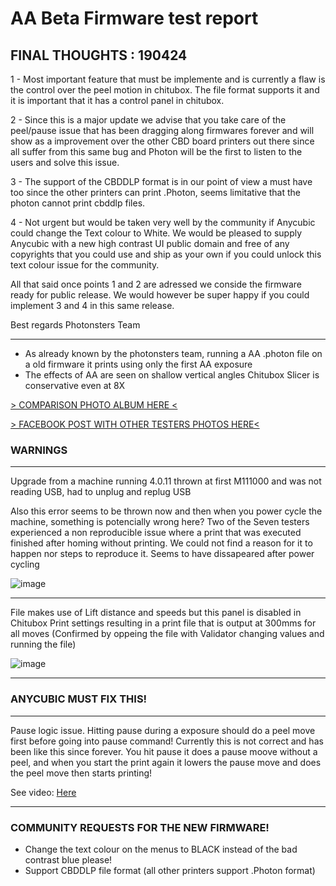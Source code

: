 # AA Beta Firmware test report


## FINAL THOUGHTS : 190424

1 - Most important feature that must be implemente and is currently a flaw is the control over the peel motion in chitubox. The file format supports it and it is important that it has a control panel in chitubox.

2 - Since this is a major update we advise that you take care of the peel/pause issue that has been dragging along firmwares forever and will show as a improvement over the other CBD board printers out there since all suffer from this same bug and Photon will be the first to listen to the users and solve this issue.

3 - The support of the CBDDLP format is in our point of view a must have too since the other printers can print .Photon, seems limitative that the photon cannot print cbddlp files.

4 - Not urgent but would be taken very well by the community if Anycubic could change the Text colour to White. We would be pleased to supply Anycubic with a new high contrast UI public domain and free of any copyrights that you could use and ship as your own if you could unlock this text colour issue for the community.

All that said once points 1 and 2 are adressed we conside the firmware ready for public release. We would however be super happy if you could implement 3 and 4 in this same release.

Best regards
Photonsters Team

----




- As already known by the photonsters team, running a AA .photon file on a old firmware it prints using only the first AA exposure
- The effects of AA are seen on shallow vertical angles Chitubox Slicer is conservative even at 8X


[> COMPARISON PHOTO ALBUM HERE <](https://photos.app.goo.gl/dej22eQ37uocnX2Y8)

[> FACEBOOK POST WITH OTHER TESTERS PHOTOS HERE<](https://www.facebook.com/groups/AnycubicPhoton/permalink/1639057166238919/)

### WARNINGS

----
Upgrade from a machine running 4.0.11 thrown at first M111000 and was not reading USB, had to unplug and replug USB

Also this error seems to be thrown now and then when you power cycle the machine, something is potencially wrong here?
Two of the Seven testers experienced a non reproducible issue where a print that was executed finished after homing without printing. We could not find a reason for it to happen nor steps to reproduce it. Seems to have dissapeared after power cycling

![image](https://user-images.githubusercontent.com/11083514/56518115-85445c80-6536-11e9-910c-c2318e2d1e0f.png)

----
File makes use of Lift distance and speeds but this panel is disabled in Chitubox Print settings resulting in a print file that is output at 300mms for all moves (Confirmed by oppeing the file with Validator changing values and running the file)

![image](https://user-images.githubusercontent.com/11083514/56517916-0818e780-6536-11e9-9902-7bd8d5470836.png)

----

### ANYCUBIC MUST FIX THIS!

----
Pause logic issue. Hitting pause during a exposure should do a peel move first before going into pause command!
Currently this is not correct and has been like this since forever. You hit pause it does a pause moove without a peel, and when you start the print again it lowers the pause move and does the peel move then starts printing!

See video: [Here](https://www.youtube.com/watch?v=fx1MnDPhm9s) 

----

### COMMUNITY REQUESTS FOR THE NEW FIRMWARE!

- Change the text colour on the menus to BLACK instead of the bad contrast blue please!
- Support CBDDLP file format (all other printers support .Photon format)
